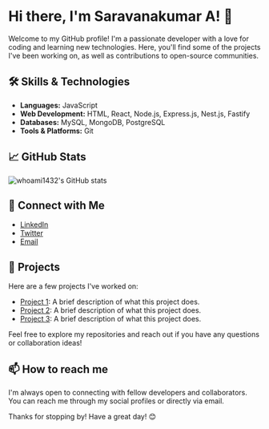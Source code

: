 # Hi there, I'm Saravanakumar A! 👋

Welcome to my GitHub profile! I'm a passionate developer with a love for coding and learning new technologies. Here, you'll find some of the projects I've been working on, as well as contributions to open-source communities.

## 🛠️ Skills & Technologies

- **Languages:** JavaScript
- **Web Development:** HTML, React, Node.js, Express.js, Nest.js, Fastify
- **Databases:** MySQL, MongoDB, PostgreSQL
- **Tools & Platforms:** Git

## 📈 GitHub Stats

![whoami1432's GitHub stats](https://github-readme-stats.vercel.app/api?username=whoami1432&show_icons=true&theme=radical)

## 🔗 Connect with Me

- [LinkedIn](https://www.linkedin.com/in/whoami1432)
- [Twitter](https://twitter.com/whoami1432)
- [Email](mailto:saravanakumara512@gmail.com)

## 🚀 Projects

Here are a few projects I've worked on:

- [Project 1](https://github.com/whoami1432/project1): A brief description of what this project does.
- [Project 2](https://github.com/whoami1432/project2): A brief description of what this project does.
- [Project 3](https://github.com/whoami1432/project3): A brief description of what this project does.

Feel free to explore my repositories and reach out if you have any questions or collaboration ideas!

## 📫 How to reach me

I'm always open to connecting with fellow developers and collaborators. You can reach me through my social profiles or directly via email.

Thanks for stopping by! Have a great day! 😊
